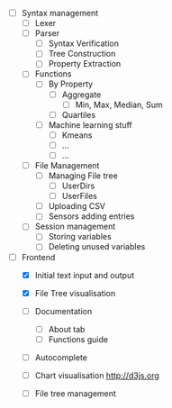 - [ ] Syntax management
  - [ ] Lexer
  - [ ] Parser
      - [ ] Syntax Verification
      - [ ] Tree Construction
      - [ ] Property Extraction
  - [ ] Functions
    - [ ] By Property
      - [ ] Aggregate
        - [ ] Min, Max, Median, Sum
      - [ ] Quartiles
    - [ ] Machine learning stuff
      - [ ] Kmeans
      - [ ] ...
      - [ ] ...
  - [ ] File Management
    - [ ] Managing File tree
      - [ ] UserDirs
      - [ ] UserFiles
    - [ ] Uploading CSV
    - [ ] Sensors adding entries
    
  - [ ] Session management
    - [ ] Storing variables
    - [ ] Deleting unused variables

- [ ] Frontend
  - [x] Initial text input and output
  - [x] File Tree visualisation
  - [ ] Documentation
    - [ ] About tab
    - [ ] Functions guide
  - [ ] Autocomplete
  - [ ] Chart visualisation http://d3js.org
  - [ ] File tree management

